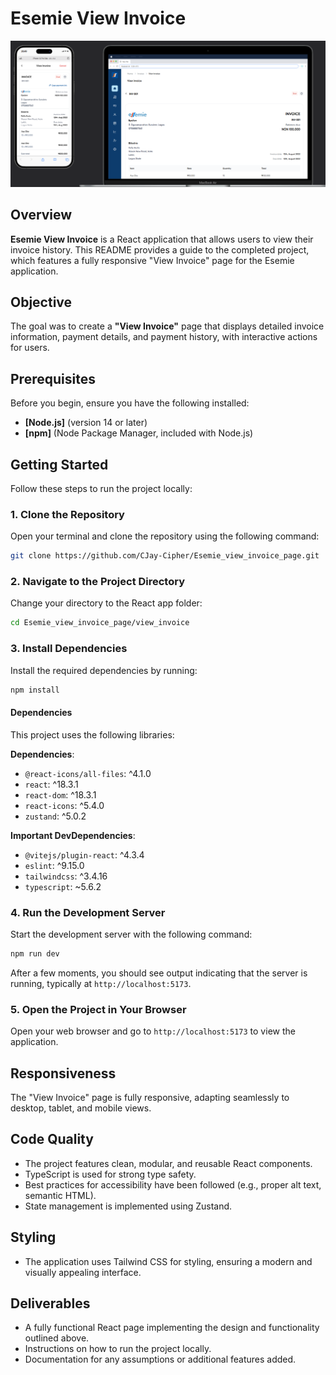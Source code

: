 # Esemie View Invoice

![Esemie View Invoice](public/screens.png)

## Overview

**Esemie View Invoice** is a React application that allows users to view their invoice history. This README provides a guide to the completed project, which features a fully responsive "View Invoice" page for the Esemie application.

## Objective

The goal was to create a **"View Invoice"** page that displays detailed invoice information, payment details, and payment history, with interactive actions for users.

## Prerequisites

Before you begin, ensure you have the following installed:

- **[Node.js]** (version 14 or later)
- **[npm]** (Node Package Manager, included with Node.js)

## Getting Started

Follow these steps to run the project locally:

### 1. Clone the Repository

Open your terminal and clone the repository using the following command:

```bash
git clone https://github.com/CJay-Cipher/Esemie_view_invoice_page.git
```

### 2. Navigate to the Project Directory

Change your directory to the React app folder:

```bash
cd Esemie_view_invoice_page/view_invoice
```

### 3. Install Dependencies

Install the required dependencies by running:

```bash
npm install
```

#### Dependencies

This project uses the following libraries:

**Dependencies**:

- `@react-icons/all-files`: ^4.1.0
- `react`: ^18.3.1
- `react-dom`: ^18.3.1
- `react-icons`: ^5.4.0
- `zustand`: ^5.0.2

**Important DevDependencies**:

- `@vitejs/plugin-react`: ^4.3.4
- `eslint`: ^9.15.0
- `tailwindcss`: ^3.4.16
- `typescript`: ~5.6.2

### 4. Run the Development Server

Start the development server with the following command:

```bash
npm run dev
```

After a few moments, you should see output indicating that the server is running, typically at `http://localhost:5173`.

### 5. Open the Project in Your Browser

Open your web browser and go to `http://localhost:5173` to view the application.

## Responsiveness

The "View Invoice" page is fully responsive, adapting seamlessly to desktop, tablet, and mobile views.

## Code Quality

- The project features clean, modular, and reusable React components.
- TypeScript is used for strong type safety.
- Best practices for accessibility have been followed (e.g., proper alt text, semantic HTML).
- State management is implemented using Zustand.

## Styling

- The application uses Tailwind CSS for styling, ensuring a modern and visually appealing interface.

## Deliverables

- A fully functional React page implementing the design and functionality outlined above.
- Instructions on how to run the project locally.
- Documentation for any assumptions or additional features added.
